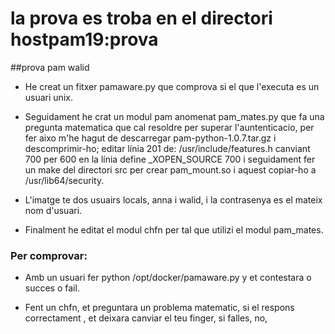 # la prova es troba en el directori hostpam19:prova

##prova pam walid
- He creat un fitxer pamaware.py que comprova si el que l'executa es un usuari unix.

- Seguidament he crat un modul pam anomenat pam\_mates.py que fa una pregunta matematica que cal resoldre per superar l'auntenticacio, per fer aixo m'he hagut de descarregar  pam-python-1.0.7.tar.gz i descomprimir-ho; editar línia 201 de: \/usr\/include\/features.h canviant 700 per 600 en la línia  define \_XOPEN_SOURCE 700 i seguidament fer un make del directori src per crear pam_mount.so i aquest copiar-ho a /usr/lib64/security.

- L'imatge te dos usuairs locals, anna i walid, i la contrasenya es el mateix nom d'usuari.

- Finalment he editat el modul chfn per tal que utilizi el modul pam\_mates.

### Per comprovar:

- Amb un usuari fer python /opt/docker/pamaware.py y et contestara o succes o fail.

- Fent un chfn, et preguntara un problema matematic, si el respons correctament , et deixara canviar el teu finger, si falles, no,
